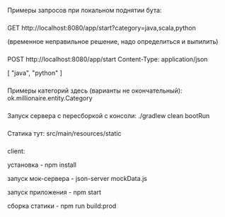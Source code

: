 Примеры запросов при локальном поднятии бута:

###

GET http://localhost:8080/app/start?category=java,scala,python

(временное неправильное решение, надо определиться и выпилить)

###

POST http://localhost:8080/app/start
Content-Type: application/json

[
"java", "python"
]

###

Примеры категорий здесь (варианты не окончательный): ok.millionaire.entity.Category

###

Запуск сервера с пересборкой с консоли:
./gradlew clean bootRun

###

Статика тут: src/main/resources/static

###

client:

установка - npm install

запуск мок-сервера - json-server mockData.js

запуск приложения - npm start

сборка статики - npm run build:prod
